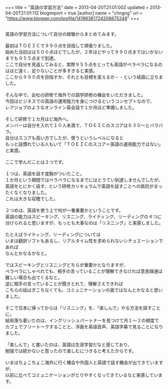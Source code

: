 +++
title = "英語の学習方法"
date = 2013-04-20T21:01:00Z
updated = 2013-04-20T21:01:11Z
blogimport = true 
[author]
	name = "chngng"
	uri = "https://www.blogger.com/profile/14196381724208675248"
+++

<div dir="ltr" style="text-align: left;" trbidi="on"><br />英語の学習方法について自分の経験からまとめてみます。<br /><br />最初はＴＯＥＩＣで９９０点を目指して頑張りました。<br />始めた当初はは５００点ほどでしたが、２年ほどやって９９０点まではいかないまでも９５５点まで到達。<br />ここで自分を見返してみると、実際９５５点をとっても英語がペラペラになるのはほど遠く、足りないことが多すぎると実感。<br />ここから９９０点を目指すか、それとも目標を変えるか・・という岐路に立ちました。<br /><br />そんな中で、会社の研修で海外での語学研修の機会をいただきました。<br />今回はビジネスでの英語の運用能力を身につけるというコンセプトなので、<br />レアジョブのようなオンライン英会話で１か月ほど準備しました。<br /><br />そして研修で１カ月ほど海外へ。<br />メンバーは自分を入れて１０人未満で、ＴＯＥＩＣのスコアは６３０～とバラバラ。<br />自分はスコアも高い方でしたが、使うというレベルになると<br />もっと話慣れている人もいて「ＴＯＥＩＣのスコア＝英語の運用能力ではない」と実感。<br /><br />ここで学んだことは２つです。<br /><br />１つは、英語を話す度胸がついたこと。<br />１か月という期間ではペラペラになるまでにはとうてい到達しませんでしたが、<br />英語をとにかく話す、という研修カリキュラムで英語を話すことへの抵抗がまったくなくなりました。<br />これは大きな収穫でした。<br /><br />２つめは、英語を使う上で何が一番重要かということです。<br />英語の能力はスピーキング、リスニング、ライティング、リーディングの４つに<br />分けられると思いますが、もっとも大事なのは「リスニング」と実感しました。<br /><br />たとえばライティング、リーディングについては<br />いまは翻訳ソフトもあるし、リアルタイム性を求められないシチュエーションであれば<br />なんとかなるかなと。<br /><br />ではスピーキングとリスニングどちらが重要かとなりますが、<br />ペラペラにしゃべれても、相手の言っていることが理解できなければ意思疎通は難しい場合も出てくるなと。<br />逆に相手の言っていることが聞きとれて、理解さえできれば<br />こちらの話はぎこちなくても、コミュニケーションの面ではなんとかなると思いました。<br /><br />そこで日本に帰ってからは「リスニング」を、「楽しんで」やる方法を探すことに。<br />結局落ち着いたのは、イングリッシュパートナーを見つけて月１～２の頻度で<br />カフェでフリートークすることと、洋画を英語音声、英語字幕で見ることになりました。<br /><br />「楽しんで」と書いたのは、英語は生涯学習だなと感じており、<br />勉強では続かないと思ったので楽しむにつきると考えたからです。<br /><br />いまはちょこちょこ海外に行く機会や外国人と英語で話す機会が出てきていますが、<br />以前に比べてコミュニケーションがとりやすくなってきているなと実感しています。<br /><br /></div>
